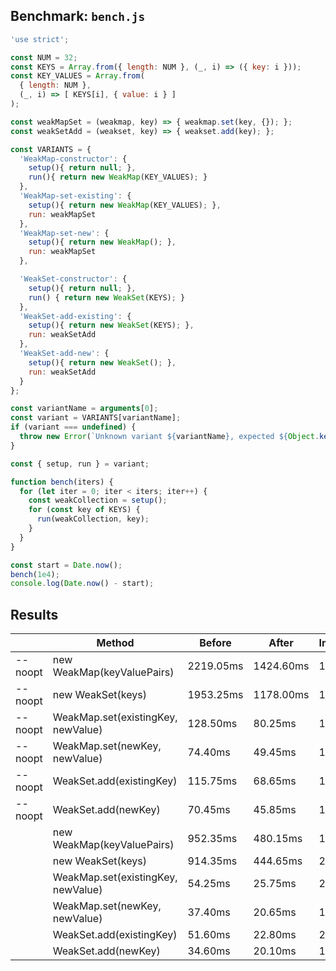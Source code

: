 ## Benchmark: `bench.js`

```js
'use strict';

const NUM = 32;
const KEYS = Array.from({ length: NUM }, (_, i) => ({ key: i }));
const KEY_VALUES = Array.from(
  { length: NUM },
  (_, i) => [ KEYS[i], { value: i } ]
);

const weakMapSet = (weakmap, key) => { weakmap.set(key, {}); };
const weakSetAdd = (weakset, key) => { weakset.add(key); };

const VARIANTS = {
  'WeakMap-constructor': {
    setup(){ return null; },
    run(){ return new WeakMap(KEY_VALUES); }
  },
  'WeakMap-set-existing': {
    setup(){ return new WeakMap(KEY_VALUES); },
    run: weakMapSet
  },
  'WeakMap-set-new': {
    setup(){ return new WeakMap(); },
    run: weakMapSet
  },

  'WeakSet-constructor': {
    setup(){ return null; },
    run() { return new WeakSet(KEYS); }
  },
  'WeakSet-add-existing': {
    setup(){ return new WeakSet(KEYS); },
    run: weakSetAdd
  },
  'WeakSet-add-new': {
    setup(){ return new WeakSet(); },
    run: weakSetAdd
  }
};

const variantName = arguments[0];
const variant = VARIANTS[variantName];
if (variant === undefined) {
  throw new Error(`Unknown variant ${variantName}, expected ${Object.keys(VARIANTS).join(', ')}`);
}

const { setup, run } = variant;

function bench(iters) {
  for (let iter = 0; iter < iters; iter++) {
    const weakCollection = setup();
    for (const key of KEYS) {
      run(weakCollection, key);
    }
  }
}

const start = Date.now();
bench(1e4);
console.log(Date.now() - start);

```

## Results

|        |  Method  | Before | After | Improvement |
|--------|----------|--------|-------|-------------|
| --noopt | new WeakMap(keyValuePairs) | 2219.05ms | 1424.60ms | 1.56x |
| --noopt | new WeakSet(keys) | 1953.25ms | 1178.00ms | 1.66x |
| --noopt | WeakMap.set(existingKey, newValue) | 128.50ms | 80.25ms | 1.60x |
| --noopt | WeakMap.set(newKey, newValue) | 74.40ms | 49.45ms | 1.50x |
| --noopt | WeakSet.add(existingKey) | 115.75ms | 68.65ms | 1.69x |
| --noopt | WeakSet.add(newKey) | 70.45ms | 45.85ms | 1.54x |
|  | new WeakMap(keyValuePairs) | 952.35ms | 480.15ms | 1.98x |
|  | new WeakSet(keys) | 914.35ms | 444.65ms | 2.06x |
|  | WeakMap.set(existingKey, newValue) | 54.25ms | 25.75ms | 2.11x |
|  | WeakMap.set(newKey, newValue) | 37.40ms | 20.65ms | 1.81x |
|  | WeakSet.add(existingKey) | 51.60ms | 22.80ms | 2.26x |
|  | WeakSet.add(newKey) | 34.60ms | 20.10ms | 1.72x |
